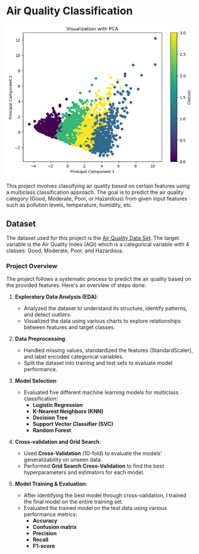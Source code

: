 # Air Quality Classification

![PCA_Image](/assets/pca_visualization.png)

This project involves classifying air quality based on certain features using a multiclass classification approach. The goal is to predict the air quality category (Good, Moderate, Poor, or Hazardous) from given input features such as pollution levels, temperature, humidity, etc. 

## Dataset
The dataset used for this project is the [Air Quality Data Set](https://www.kaggle.com/api/v1/datasets/download/mujtabamatin/air-quality-and-pollution-assessment). The target variable is the Air Quality Index (AQI) which is a categorical variable with 4 classes: Good, Moderate, Poor, and Hazardous.

### Project Overview
The project follows a systematic process to predict the air quality based on the provided features. Here's an overview of steps done:

1. **Exploratory Data Analysis (EDA)**:
   - Analyzed the dataset to understand its structure, identify patterns, and detect outliers.
   - Visualized the data using various charts to explore relationships between features and target classes.
   
2. **Data Preprocessing**:
   - Handled missing values, standardized the features (StandardScaler), and label encoded categorical variables.
   - Split the dataset into training and test sets to evaluate model performance.
   
3. **Model Selection**:
   - Evaluated five different machine learning models for multiclass classification:
     - **Logistic Regression**
     - **K-Nearest Neighbors (KNN)**
     - **Decision Tree**
     - **Support Vector Classifier (SVC)**
     - **Random Forest**
     
4. **Cross-validation and Grid Search**:
   - Used **Cross-Validation** (10-fold) to evaluate the models' generalizability on unseen data.
   - Performed **Grid Search Cross-Validation** to find the best hyperparameters and estimators for each model.

5. **Model Training & Evaluation**:
   - After identifying the best model through cross-validation, I trained the final model on the entire training set.
   - Evaluated the trained model on the test data using various performance metrics:
     - **Accuracy**
     - **Confusion matrix**
     - **Precision**
     - **Recall**
     - **F1-score**